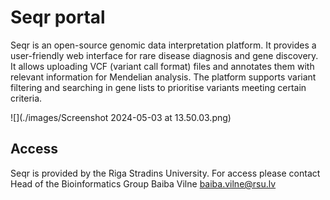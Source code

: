 # Seqr portal 
Seqr is an open-source genomic data interpretation platform. It provides a user-friendly web interface for rare disease diagnosis and gene discovery. It allows uploading VCF (variant call format) files and annotates them with relevant information for Mendelian analysis. The platform supports variant filtering and searching in gene lists to prioritise variants meeting certain criteria.

![](./images/Screenshot 2024-05-03 at 13.50.03.png)

## Access
Seqr is provided by the Riga Stradins University. For access please contact Head of the Bioinformatics Group Baiba Vilne [baiba.vilne@rsu.lv](baiba.vilne@rsu.lv)
